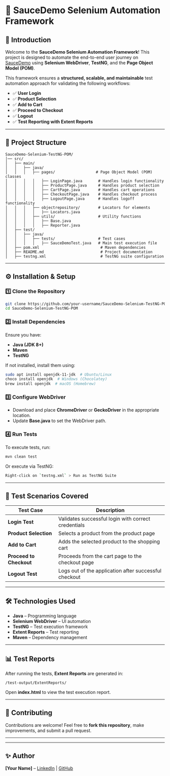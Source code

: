 # 🚀 SauceDemo Selenium Automation Framework

## 🌟 Introduction
Welcome to the **SauceDemo Selenium Automation Framework**! This project is designed to automate the end-to-end user journey on [SauceDemo](https://www.saucedemo.com/) using **Selenium WebDriver**, **TestNG**, and the **Page Object Model (POM)**.

This framework ensures a **structured, scalable, and maintainable** test automation approach for validating the following workflows:
- ✅ **User Login**
- ✅ **Product Selection**
- ✅ **Add to Cart**
- ✅ **Proceed to Checkout**
- ✅ **Logout**
- ✅ **Test Reporting with Extent Reports**

---

## 📌 Project Structure

```
SauceDemo-Selenium-TestNG-POM/
│── src/
│   ├── main/
│   │   ├── java/
│   │   │   ├── pages/                  # Page Object Model (POM) classes
│   │   │   │   ├── LoginPage.java       # Handles login functionality
│   │   │   │   ├── ProductPage.java     # Handles product selection
│   │   │   │   ├── CartPage.java        # Handles cart operations
│   │   │   │   ├── CheckoutPage.java    # Handles checkout process
│   │   │   │   ├── LogoutPage.java      # Handles logoff functionality
│   │   │   ├── objectrepository/        # Locators for elements
│   │   │   │   ├── Locators.java
│   │   │   ├── utils/                   # Utility functions
│   │   │   │   ├── Base.java
│   │   │   │   ├── Reporter.java
│   ├── test/
│   │   ├── java/
│   │   │   ├── tests/                   # Test cases
│   │   │   │   ├── SauceDemoTest.java   # Main test execution file
│   ├── pom.xml                           # Maven dependencies
│   ├── README.md                         # Project documentation
│   ├── testng.xml                        # TestNG suite configuration
```

---

## ⚙️ Installation & Setup

### **1️⃣ Clone the Repository**
```bash
git clone https://github.com/your-username/SauceDemo-Selenium-TestNG-POM.git
cd SauceDemo-Selenium-TestNG-POM
```

### **2️⃣ Install Dependencies**
Ensure you have:
- **Java (JDK 8+)**
- **Maven**
- **TestNG**

If not installed, install them using:
```bash
sudo apt install openjdk-11-jdk  # Ubuntu/Linux
choco install openjdk  # Windows (Chocolatey)
brew install openjdk  # macOS (Homebrew)
```

### **3️⃣ Configure WebDriver**
- Download and place **ChromeDriver** or **GeckoDriver** in the appropriate location.
- Update **Base.java** to set the WebDriver path.

### **4️⃣ Run Tests**
To execute tests, run:
```bash
mvn clean test
```
Or execute via TestNG:
```bash
Right-click on `testng.xml` > Run as TestNG Suite
```

---

## 📌 Test Scenarios Covered
| Test Case | Description |
|-----------|------------|
| **Login Test** | Validates successful login with correct credentials |
| **Product Selection** | Selects a product from the product page |
| **Add to Cart** | Adds the selected product to the shopping cart |
| **Proceed to Checkout** | Proceeds from the cart page to the checkout page |
| **Logout Test** | Logs out of the application after successful checkout |

---

## 🛠️ Technologies Used
- **Java** – Programming language
- **Selenium WebDriver** – UI automation
- **TestNG** – Test execution framework
- **Extent Reports** – Test reporting
- **Maven** – Dependency management

---

## 📊 Test Reports
After running the tests, **Extent Reports** are generated in:
```
/test-output/ExtentReports/
```
Open **index.html** to view the test execution report.

---

## 🤝 Contributing
Contributions are welcome! Feel free to **fork this repository**, make improvements, and submit a pull request.

---

---

## ✨ Author
**[Your Name]** – [LinkedIn](https://www.linkedin.com/in/raju-kumar7388/) | [GitHub](https://github.com/RajuKumar077)

